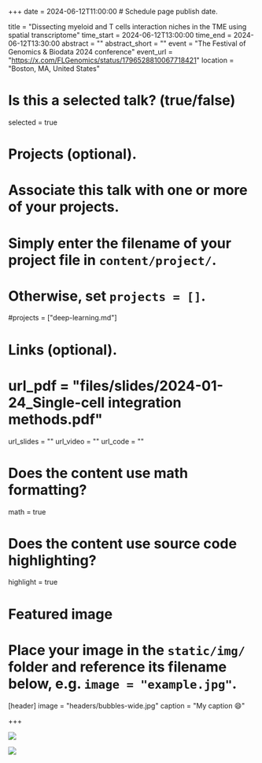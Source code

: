 +++
date = 2024-06-12T11:00:00  # Schedule page publish date.

title = "Dissecting myeloid and T cells interaction niches in the TME using spatial transcriptome"
time_start = 2024-06-12T13:00:00
time_end = 2024-06-12T13:30:00
abstract = ""
abstract_short = ""
event = "The Festival of Genomics & Biodata 2024 conference"
event_url = "https://x.com/FLGenomics/status/1796528810067718421"
location = "Boston, MA, United States"

# Is this a selected talk? (true/false)
selected = true

# Projects (optional).
#   Associate this talk with one or more of your projects.
#   Simply enter the filename of your project file in `content/project/`.
#   Otherwise, set `projects = []`.
#projects = ["deep-learning.md"]

# Links (optional).
# url_pdf = "files/slides/2024-01-24_Single-cell integration methods.pdf"
url_slides = ""
url_video = ""
url_code = ""

# Does the content use math formatting?
math = true

# Does the content use source code highlighting?
highlight = true

# Featured image
# Place your image in the `static/img/` folder and reference its filename below, e.g. `image = "example.jpg"`.
[header]
image = "headers/bubbles-wide.jpg"
caption = "My caption :smile:"

+++


![](/img/FOG2.jpeg)

![](/img/FOG.jpeg)

